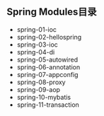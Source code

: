 ## Spring Modules目录

- spring-01-ioc<br>
- spring-02-hellospring<br>
- spring-03-ioc<br>
- spring-04-di<br>
- spring-05-autowired<br>
- spring-06-annotation<br>
- spring-07-appconfig<br>
- spring-08-proxy<br>
- spring-09-aop<br>
- spring-10-mybatis<br>
- spring-11-transaction<br>
